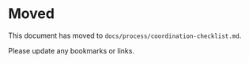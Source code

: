 # Moved

This document has moved to `docs/process/coordination-checklist.md`.

Please update any bookmarks or links.
